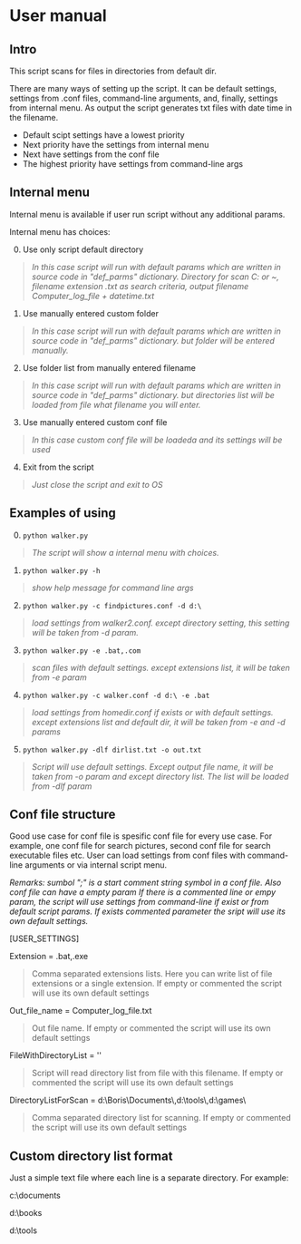 # User manual

## Intro
This script scans for files in directories from default dir.

There are many ways of setting up the script. It can be default settings, settings from .conf files, command-line arguments, and, finally, settings from internal menu. As output the script generates txt files with date time in the filename.

* Default scipt settings have a lowest priority
* Next priority have the settings from internal menu
* Next have settings from the conf file
* The highest priority have settings from command-line args

## Internal menu
Internal menu is available if user run script without any additional params.

Internal menu has choices:

0. Use only script default directory
 >*In this case script will run  with default params which are written in source code in "def_parms" dictionary. Directory for scan C: or ~, filename extension .txt as search criteria, output filename Computer_log_file + datetime.txt*
 
1. Use manually entered custom folder
 >*In this case script will run  with default params which are written in source code in "def_parms" dictionary. but folder will be entered manually.*
 
2. Use folder list from manually entered filename
 >*In this case script will run  with default params which are written in source code in "def_parms" dictionary. but directories list will be loaded from file what filename you will enter.*

3. Use manually entered custom conf file
 >*In this case custom conf file will be loadeda and its settings will be used*
 
4. Exit from the script
 >*Just close the script and exit to OS*

## Examples of using

0. `python walker.py`
>*The script will show a internal menu with choices.*

1. `python walker.py -h`
>*show help message for command line args*

2. `python walker.py -c findpictures.conf -d d:\`
>*load settings from walker2.conf. except directory setting, this setting will be taken from -d param.*

3. `python walker.py -e .bat,.com`
>*scan files with default settings. except extensions list, it will be taken from -e param*

4. `python walker.py -c walker.conf -d d:\ -e .bat`
>*load settings from homedir.conf if exists or with default settings. except extensions list and default dir, it will be taken from -e and -d params*

5. `python walker.py -dlf dirlist.txt -o out.txt`
>*Script will use default settings. Except output file name, it will be taken from -o param and except directory list. The list will be loaded from -dlf param*

## Conf file structure

Good use case for conf file is spesific conf file for every use case. For example, one conf file for search pictures, second conf file for search executable files etc. User can load settings from conf files with command-line arguments or via internal script menu.

*Remarks: sumbol ";" is a start comment string symbol in a conf file. Also conf file can have a empty param* 
*If there is a commented line or empy param, the script will use settings from command-line if exist or from default script params. If exists commented parameter the sript will use its own default settings.*

[USER_SETTINGS]

Extension = .bat,.exe

> Comma separated extensions lists. Here you can write list of file extensions or a single extension. If empty or commented the script will use its own default settings

Out_file_name = Computer_log_file.txt

> Out file name. If empty or commented the script will use its own default settings

FileWithDirectoryList = ''

> Script will read directory list from file with this filename.  If empty or commented the script will use its own default settings

DirectoryListForScan = d:\\Boris\\Documents\\,d:\\tools\\,d:\\games\\

> Comma separated directory list for scanning. If empty or commented the script will use its own default settings

## Custom directory list format

Just a simple text file where each line is a separate directory. For example:

c:\documents

d:\books

d:\tools